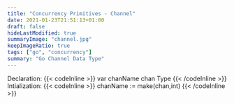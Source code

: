 ```yaml
---
title: "Concurrency Primitives - Channel"
date: 2021-01-23T21:51:13+01:00
draft: false
hideLastModified: true
summaryImage: "channel.jpg" 
keepImageRatio: true
tags: ["go", "concurrency"]
summary: "Go Channel Data Type"
---
```

Declaration: {{< codeInline >}} var chanName chan Type {{< /codeInline >}}
Intialization: {{< codeInline >}} chanName := make(chan,int) {{< /codeInline >}}